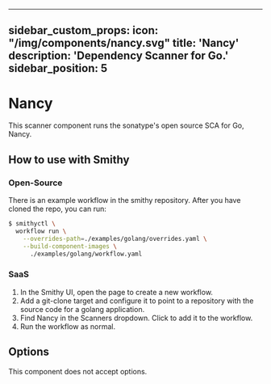 ***

sidebar\_custom\_props:
icon: "/img/components/nancy.svg"
title: 'Nancy'
description: 'Dependency Scanner for Go.'
sidebar\_position: 5
--------------------

# Nancy

This scanner component runs the sonatype's open source SCA for Go, Nancy.

## How to use with Smithy

### Open-Source

There is an example workflow in the smithy repository.
After you have cloned the repo, you can run:

```bash
$ smithyctl \
  workflow run \
    --overrides-path=./examples/golang/overrides.yaml \
    --build-component-images \
      ./examples/golang/workflow.yaml
```

### SaaS

1. In the Smithy UI, open the page to create a new workflow.
2. Add a git-clone target and configure it to point to a repository with the source code for a golang application.
3. Find Nancy in the Scanners dropdown. Click to add it to the workflow.
4. Run the workflow as normal.

## Options

This component does not accept options.
